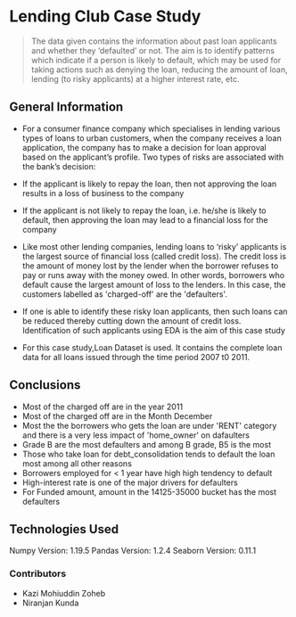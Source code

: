 # Lending Club Case Study

> The data given contains the information about past loan applicants and whether they ‘defaulted’ or not. The aim is to identify patterns which indicate if a person is likely to default, which may be used for taking actions such as denying the loan, reducing the amount of loan, lending (to risky applicants) at a higher interest rate, etc.


## General Information

- For a consumer finance company which specialises in lending various types of loans to urban customers, when the company receives a loan   application, the company has to make a decision for loan approval based on the applicant’s profile. Two types of risks are associated with the bank’s decision:

- If the applicant is likely to repay the loan, then not approving the loan results in a loss of business to the company

- If the applicant is not likely to repay the loan, i.e. he/she is likely to default, then approving the loan may lead to a financial loss for the company

- Like most other lending companies, lending loans to ‘risky’ applicants is the largest source of financial loss (called credit loss). The credit loss is the amount of money lost by the lender when the borrower refuses to pay or runs away with the money owed. In other words, borrowers who default cause the largest amount of loss to the lenders. In this case, the customers labelled as 'charged-off' are the 'defaulters'. 

- If one is able to identify these risky loan applicants, then such loans can be reduced thereby cutting down the amount of credit loss. Identification of such applicants using EDA is the aim of this case study

- For this case study,Loan Dataset is used. It contains the complete loan data for all loans issued through the time period 2007 t0 2011.


## Conclusions

- Most of the charged off are in the year 2011
- Most of the charged off are in the Month December
- Most the the borrowers who gets the loan are under 'RENT' category and there is a very less impact of 
  'home_owner' on dafaulters
- Grade B are the most defaulters and among B grade, B5 is the most
- Those who take loan for debt_consolidation tends to default the loan most among all other reasons
- Borrowers employed for < 1 year have high high tendency to default
- High-interest rate is one of the major drivers for defaulters
- For Funded amount, amount in the 14125-35000 bucket has the most defaulters



## Technologies Used

Numpy Version: 1.19.5
Pandas Version: 1.2.4
Seaborn Version: 0.11.1



### Contributors
- Kazi Mohiuddin Zoheb
- Niranjan Kunda
